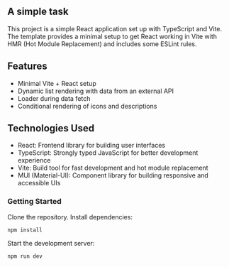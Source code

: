## A simple task

This project is a simple React application set up with TypeScript and Vite. The template provides a minimal setup to get React working in Vite with HMR (Hot Module Replacement) and includes some ESLint rules.

## Features

- Minimal Vite + React setup
- Dynamic list rendering with data from an external API
- Loader during data fetch
- Conditional rendering of icons and descriptions

## Technologies Used

- React: Frontend library for building user interfaces
- TypeScript: Strongly typed JavaScript for better development experience
- Vite: Build tool for fast development and hot module replacement
- MUI (Material-UI): Component library for building responsive and accessible UIs

### Getting Started

Clone the repository.
Install dependencies:

```
npm install
```

Start the development server:

```
npm run dev
```

